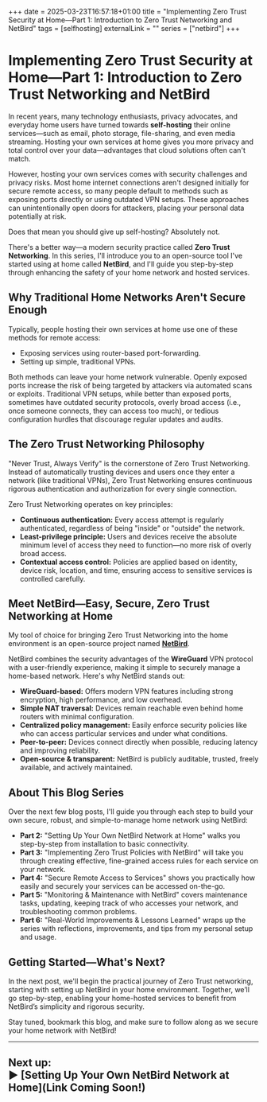 +++ 
date = 2025-03-23T16:57:18+01:00
title = "Implementing Zero Trust Security at Home—Part 1: Introduction to Zero Trust Networking and NetBird"
tags = [selfhosting]
externalLink = ""
series = ["netbird"]
+++

# Implementing Zero Trust Security at Home—Part 1: Introduction to Zero Trust Networking and NetBird

In recent years, many technology enthusiasts, privacy advocates, and everyday home users have turned towards **self-hosting** their online services—such as email, photo storage, file-sharing, and even media streaming. Hosting your own services at home gives you more privacy and total control over your data—advantages that cloud solutions often can't match.

However, hosting your own services comes with security challenges and privacy risks. Most home internet connections aren't designed initially for secure remote access, so many people default to methods such as exposing ports directly or using outdated VPN setups. These approaches can unintentionally open doors for attackers, placing your personal data potentially at risk.

Does that mean you should give up self-hosting? Absolutely not.

There's a better way—a modern security practice called **Zero Trust Networking**. In this series, I'll introduce you to an open-source tool I've started using at home called **NetBird**, and I'll guide you step-by-step through enhancing the safety of your home network and hosted services.

## Why Traditional Home Networks Aren't Secure Enough  
Typically, people hosting their own services at home use one of these methods for remote access:

- Exposing services using router-based port-forwarding.
- Setting up simple, traditional VPNs.

Both methods can leave your home network vulnerable. Openly exposed ports increase the risk of being targeted by attackers via automated scans or exploits. Traditional VPN setups, while better than exposed ports, sometimes have outdated security protocols, overly broad access (i.e., once someone connects, they can access too much), or tedious configuration hurdles that discourage regular updates and audits.

## The Zero Trust Networking Philosophy
"Never Trust, Always Verify" is the cornerstone of Zero Trust Networking. Instead of automatically trusting devices and users once they enter a network (like traditional VPNs), Zero Trust Networking ensures continuous rigorous authentication and authorization for every single connection.

Zero Trust Networking operates on key principles:

- **Continuous authentication:** Every access attempt is regularly authenticated, regardless of being "inside" or "outside" the network.
- **Least-privilege principle:** Users and devices receive the absolute minimum level of access they need to function—no more risk of overly broad access.
- **Contextual access control:** Policies are applied based on identity, device risk, location, and time, ensuring access to sensitive services is controlled carefully.

## Meet NetBird—Easy, Secure, Zero Trust Networking at Home
My tool of choice for bringing Zero Trust Networking into the home environment is an open-source project named [**NetBird**](https://github.com/netbirdio/netbird).

NetBird combines the security advantages of the **WireGuard** VPN protocol with a user-friendly experience, making it simple to securely manage a home-based network. Here's why NetBird stands out:

- **WireGuard-based:** Offers modern VPN features including strong encryption, high performance, and low overhead.
- **Simple NAT traversal:** Devices remain reachable even behind home routers with minimal configuration.
- **Centralized policy management:** Easily enforce security policies like who can access particular services and under what conditions.
- **Peer-to-peer:** Devices connect directly when possible, reducing latency and improving reliability.
- **Open-source & transparent:** NetBird is publicly auditable, trusted, freely available, and actively maintained.

## About This Blog Series
Over the next few blog posts, I'll guide you through each step to build your own secure, robust, and simple-to-manage home network using NetBird:

- **Part 2:** "Setting Up Your Own NetBird Network at Home" walks you step-by-step from installation to basic connectivity.
- **Part 3:** "Implementing Zero Trust Policies with NetBird" will take you through creating effective, fine-grained access rules for each service on your network.
- **Part 4:** "Secure Remote Access to Services" shows you practically how easily and securely your services can be accessed on-the-go.
- **Part 5:** "Monitoring & Maintenance with NetBird" covers maintenance tasks, updating, keeping track of who accesses your network, and troubleshooting common problems.
- **Part 6:** "Real-World Improvements & Lessons Learned" wraps up the series with reflections, improvements, and tips from my personal setup and usage.

## Getting Started—What's Next?
In the next post, we'll begin the practical journey of Zero Trust networking, starting with setting up NetBird in your home environment. Together, we’ll go step-by-step, enabling your home-hosted services to benefit from NetBird’s simplicity and rigorous security.

Stay tuned, bookmark this blog, and make sure to follow along as we secure your home network with NetBird!

---

**Next up:**  
▶️ [Setting Up Your Own NetBird Network at Home](Link Coming Soon!)  
---
